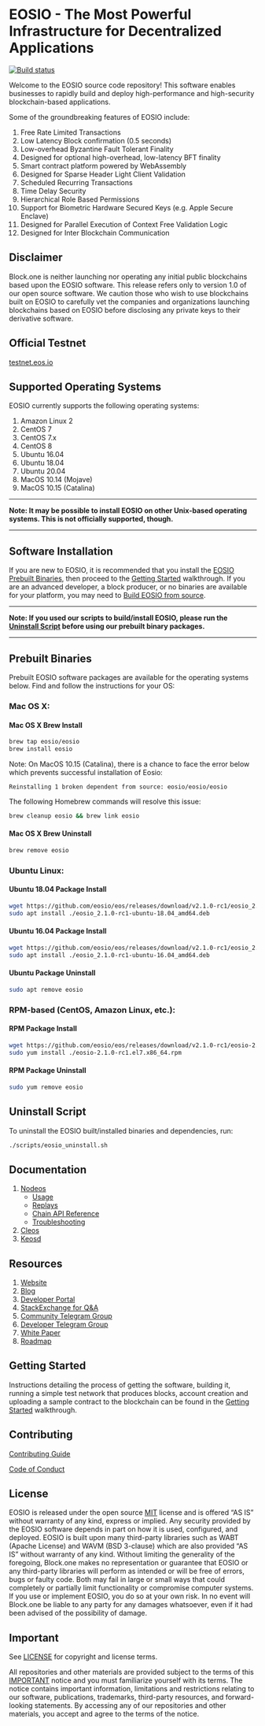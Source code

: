 
# EOSIO - The Most Powerful Infrastructure for Decentralized Applications

[![Build status](https://badge.buildkite.com/370fe5c79410f7d695e4e34c500b4e86e3ac021c6b1f739e20.svg?branch=master)](https://buildkite.com/EOSIO/eosio)

Welcome to the EOSIO source code repository! This software enables businesses to rapidly build and deploy high-performance and high-security blockchain-based applications.

Some of the groundbreaking features of EOSIO include:

1. Free Rate Limited Transactions
1. Low Latency Block confirmation (0.5 seconds)
1. Low-overhead Byzantine Fault Tolerant Finality
1. Designed for optional high-overhead, low-latency BFT finality
1. Smart contract platform powered by WebAssembly
1. Designed for Sparse Header Light Client Validation
1. Scheduled Recurring Transactions
1. Time Delay Security
1. Hierarchical Role Based Permissions
1. Support for Biometric Hardware Secured Keys (e.g. Apple Secure Enclave)
1. Designed for Parallel Execution of Context Free Validation Logic
1. Designed for Inter Blockchain Communication

## Disclaimer

Block.one is neither launching nor operating any initial public blockchains based upon the EOSIO software. This release refers only to version 1.0 of our open source software. We caution those who wish to use blockchains built on EOSIO to carefully vet the companies and organizations launching blockchains based on EOSIO before disclosing any private keys to their derivative software.

## Official Testnet

[testnet.eos.io](https://testnet.eos.io/)

## Supported Operating Systems

EOSIO currently supports the following operating systems:  

1. Amazon Linux 2
2. CentOS 7
2. CentOS 7.x
2. CentOS 8
3. Ubuntu 16.04
4. Ubuntu 18.04
4. Ubuntu 20.04
5. MacOS 10.14 (Mojave)
6. MacOS 10.15 (Catalina)

---

**Note: It may be possible to install EOSIO on other Unix-based operating systems. This is not officially supported, though.**

---

## Software Installation

If you are new to EOSIO, it is recommended that you install the [EOSIO Prebuilt Binaries](#prebuilt-binaries), then proceed to the [Getting Started](https://developers.eos.io/eosio-home/docs) walkthrough. If you are an advanced developer, a block producer, or no binaries are available for your platform, you may need to [Build EOSIO from source](https://eosio.github.io/eos/latest/install/build-from-source).

---

**Note: If you used our scripts to build/install EOSIO, please run the [Uninstall Script](#uninstall-script) before using our prebuilt binary packages.**

---

## Prebuilt Binaries

Prebuilt EOSIO software packages are available for the operating systems below. Find and follow the instructions for your OS:

### Mac OS X:

#### Mac OS X Brew Install
```sh
brew tap eosio/eosio
brew install eosio
```
Note: On MacOS 10.15 (Catalina), there is a chance to face the error below which prevents successful installation of Eosio:
```
Reinstalling 1 broken dependent from source: eosio/eosio/eosio
```
The following Homebrew commands will resolve this issue:
```sh
brew cleanup eosio && brew link eosio
```
#### Mac OS X Brew Uninstall
```sh
brew remove eosio
```

### Ubuntu Linux:

#### Ubuntu 18.04 Package Install
```sh
wget https://github.com/eosio/eos/releases/download/v2.1.0-rc1/eosio_2.1.0-rc1-ubuntu-18.04_amd64.deb
sudo apt install ./eosio_2.1.0-rc1-ubuntu-18.04_amd64.deb
```
#### Ubuntu 16.04 Package Install
```sh
wget https://github.com/eosio/eos/releases/download/v2.1.0-rc1/eosio_2.1.0-rc1-ubuntu-16.04_amd64.deb
sudo apt install ./eosio_2.1.0-rc1-ubuntu-16.04_amd64.deb
```
#### Ubuntu Package Uninstall
```sh
sudo apt remove eosio
```

### RPM-based (CentOS, Amazon Linux, etc.):

#### RPM Package Install
```sh
wget https://github.com/eosio/eos/releases/download/v2.1.0-rc1/eosio-2.1.0-rc1.el7.x86_64.rpm
sudo yum install ./eosio-2.1.0-rc1.el7.x86_64.rpm
```
#### RPM Package Uninstall
```sh
sudo yum remove eosio
```

## Uninstall Script
To uninstall the EOSIO built/installed binaries and dependencies, run:
```sh
./scripts/eosio_uninstall.sh
```

## Documentation
1. [Nodeos](http://eosio.github.io/eos/latest/nodeos/)
    - [Usage](http://eosio.github.io/eos/latest/nodeos/usage/index)
    - [Replays](http://eosio.github.io/eos/latest/nodeos/replays/index)
    - [Chain API Reference](http://eosio.github.io/eos/latest/nodeos/plugins/chain_api_plugin/api-reference/index)
    - [Troubleshooting](http://eosio.github.io/eos/latest/nodeos/troubleshooting/index)
1. [Cleos](http://eosio.github.io/eos/latest/cleos/)
1. [Keosd](http://eosio.github.io/eos/latest/keosd/)

## Resources
1. [Website](https://eos.io)
1. [Blog](https://medium.com/eosio)
1. [Developer Portal](https://developers.eos.io)
1. [StackExchange for Q&A](https://eosio.stackexchange.com/)
1. [Community Telegram Group](https://t.me/EOSProject)
1. [Developer Telegram Group](https://t.me/joinchat/EaEnSUPktgfoI-XPfMYtcQ)
1. [White Paper](https://github.com/EOSIO/Documentation/blob/master/TechnicalWhitePaper.md)
1. [Roadmap](https://github.com/EOSIO/Documentation/blob/master/Roadmap.md)

## Getting Started
Instructions detailing the process of getting the software, building it, running a simple test network that produces blocks, account creation and uploading a sample contract to the blockchain can be found in the [Getting Started](https://developers.eos.io/welcome/latest/getting-started-guide) walkthrough.

## Contributing

[Contributing Guide](./CONTRIBUTING.md)

[Code of Conduct](./CONTRIBUTING.md#conduct)

## License

EOSIO is released under the open source [MIT](./LICENSE) license and is offered “AS IS” without warranty of any kind, express or implied. Any security provided by the EOSIO software depends in part on how it is used, configured, and deployed. EOSIO is built upon many third-party libraries such as WABT (Apache License) and WAVM (BSD 3-clause) which are also provided “AS IS” without warranty of any kind. Without limiting the generality of the foregoing, Block.one makes no representation or guarantee that EOSIO or any third-party libraries will perform as intended or will be free of errors, bugs or faulty code. Both may fail in large or small ways that could completely or partially limit functionality or compromise computer systems. If you use or implement EOSIO, you do so at your own risk. In no event will Block.one be liable to any party for any damages whatsoever, even if it had been advised of the possibility of damage.  

## Important

See [LICENSE](./LICENSE) for copyright and license terms.

All repositories and other materials are provided subject to the terms of this [IMPORTANT](./IMPORTANT.md) notice and you must familiarize yourself with its terms.  The notice contains important information, limitations and restrictions relating to our software, publications, trademarks, third-party resources, and forward-looking statements.  By accessing any of our repositories and other materials, you accept and agree to the terms of the notice.
